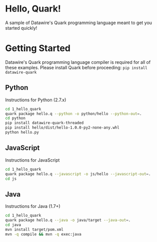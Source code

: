 # Hello, Quark!

A sample of Datawire's Quark programming language meant to get you started quickly!

# Getting Started

Datawire's Quark programming language compiler is required for all of these examples. Please install Quark before proceeding: `pip install datawire-quark`

## Python

Instructions for Python (2.7.x)

```bash
cd 1_hello_quark
quark package hello.q --python -o python/hello --python-out=.
cd python
pip install datawire-quark-threaded 
pip install hello/dist/hello-1.0.0-py2-none-any.whl
python hello.py
```

## JavaScript

Instructions for JavaScript

```bash
cd 1_hello_quark
quark package hello.q --javascript -o js/hello --javascript-out=.
cd js
```

## Java

Instructions for Java (1.7+)

```bash
cd 1_hello_quark
quark package hello.q --java -o java/target --java-out=.
cd java
mvn install target/pom.xml
mvn -q compile && mvn -q exec:java
```